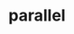 ---
title: "parallel"
layout: cache
categories: [package, v0.18.1]
meta: {"versions": ["20210922"], "compilers": ["gcc@=7.3.1"], "oss": ["amzn2"], "platforms": ["linux"], "targets": ["aarch64", "graviton2", "x86_64_v3", "x86_64_v4"], "stacks": ["aws-isc", "aws-isc-aarch64", "root"], "num_specs": 4, "num_specs_by_stack": {"root": 4, "aws-isc": 2, "aws-isc-aarch64": 2}}
spec_details: [{"hash": "t3pvvgkex4mw2ndo72hp7aavhnmkd6rw", "compiler": "gcc@=7.3.1", "versions": ["20210922"], "os": "amzn2", "platform": "linux", "target": "x86_64_v4", "variants": [], "stacks": ["root", "aws-isc"], "size": "-", "tarball": "https://binaries.spack.io/releases/v0.18.1/build_cache/linux-amzn2-x86_64_v4/gcc-7.3.1/parallel-20210922/linux-amzn2-x86_64_v4-gcc-7.3.1-parallel-20210922-t3pvvgkex4mw2ndo72hp7aavhnmkd6rw.spack"}, {"hash": "yzv4eisext6odzwj4cev57rb7w5v4tg6", "compiler": "gcc@=7.3.1", "versions": ["20210922"], "os": "amzn2", "platform": "linux", "target": "graviton2", "variants": [], "stacks": ["root", "aws-isc-aarch64"], "size": "-", "tarball": "https://binaries.spack.io/releases/v0.18.1/build_cache/linux-amzn2-graviton2/gcc-7.3.1/parallel-20210922/linux-amzn2-graviton2-gcc-7.3.1-parallel-20210922-yzv4eisext6odzwj4cev57rb7w5v4tg6.spack"}, {"hash": "yzptumg6louvok2olkt5n566ql65r2ax", "compiler": "gcc@=7.3.1", "versions": ["20210922"], "os": "amzn2", "platform": "linux", "target": "aarch64", "variants": [], "stacks": ["root", "aws-isc-aarch64"], "size": "-", "tarball": "https://binaries.spack.io/releases/v0.18.1/build_cache/linux-amzn2-aarch64/gcc-7.3.1/parallel-20210922/linux-amzn2-aarch64-gcc-7.3.1-parallel-20210922-yzptumg6louvok2olkt5n566ql65r2ax.spack"}, {"hash": "axs5bc3iwzgoxnuqlj643b7ykinikc3w", "compiler": "gcc@=7.3.1", "versions": ["20210922"], "os": "amzn2", "platform": "linux", "target": "x86_64_v3", "variants": [], "stacks": ["root", "aws-isc"], "size": "-", "tarball": "https://binaries.spack.io/releases/v0.18.1/build_cache/linux-amzn2-x86_64_v3/gcc-7.3.1/parallel-20210922/linux-amzn2-x86_64_v3-gcc-7.3.1-parallel-20210922-axs5bc3iwzgoxnuqlj643b7ykinikc3w.spack"}]
---